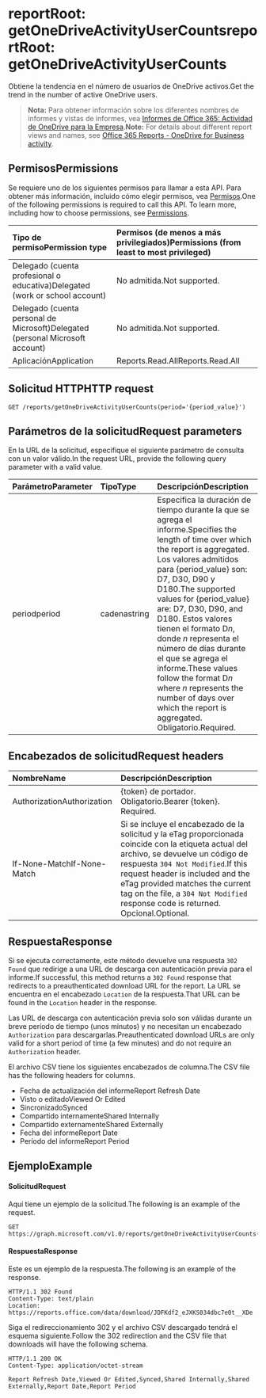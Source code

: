 # <a name="reportroot-getonedriveactivityusercounts"></a><span data-ttu-id="9ddb5-101">reportRoot: getOneDriveActivityUserCounts</span><span class="sxs-lookup"><span data-stu-id="9ddb5-101">reportRoot: getOneDriveActivityUserCounts</span></span>

<span data-ttu-id="9ddb5-102">Obtiene la tendencia en el número de usuarios de OneDrive activos.</span><span class="sxs-lookup"><span data-stu-id="9ddb5-102">Get the trend in the number of active OneDrive users.</span></span>

> <span data-ttu-id="9ddb5-103">**Nota:** Para obtener información sobre los diferentes nombres de informes y vistas de informes, vea [Informes de Office 365: Actividad de OneDrive para la Empresa](https://support.office.com/client/OneDrive-for-Business-user-activity-8bbe4bf8-221b-46d6-99a5-2fb3c8ef9353).</span><span class="sxs-lookup"><span data-stu-id="9ddb5-103">**Note:** For details about different report views and names, see [Office 365 Reports - OneDrive for Business activity](https://support.office.com/client/OneDrive-for-Business-user-activity-8bbe4bf8-221b-46d6-99a5-2fb3c8ef9353).</span></span>

## <a name="permissions"></a><span data-ttu-id="9ddb5-104">Permisos</span><span class="sxs-lookup"><span data-stu-id="9ddb5-104">Permissions</span></span>

<span data-ttu-id="9ddb5-p101">Se requiere uno de los siguientes permisos para llamar a esta API. Para obtener más información, incluido cómo elegir permisos, vea [Permisos](../../../concepts/permissions_reference.md).</span><span class="sxs-lookup"><span data-stu-id="9ddb5-p101">One of the following permissions is required to call this API. To learn more, including how to choose permissions, see [Permissions](../../../concepts/permissions_reference.md).</span></span>

| <span data-ttu-id="9ddb5-107">Tipo de permiso</span><span class="sxs-lookup"><span data-stu-id="9ddb5-107">Permission type</span></span>                        | <span data-ttu-id="9ddb5-108">Permisos (de menos a más privilegiados)</span><span class="sxs-lookup"><span data-stu-id="9ddb5-108">Permissions (from least to most privileged)</span></span> |
| :------------------------------------- | :--------------------------------------- |
| <span data-ttu-id="9ddb5-109">Delegado (cuenta profesional o educativa)</span><span class="sxs-lookup"><span data-stu-id="9ddb5-109">Delegated (work or school account)</span></span>     | <span data-ttu-id="9ddb5-110">No admitida.</span><span class="sxs-lookup"><span data-stu-id="9ddb5-110">Not supported.</span></span>                           |
| <span data-ttu-id="9ddb5-111">Delegado (cuenta personal de Microsoft)</span><span class="sxs-lookup"><span data-stu-id="9ddb5-111">Delegated (personal Microsoft account)</span></span> | <span data-ttu-id="9ddb5-112">No admitida.</span><span class="sxs-lookup"><span data-stu-id="9ddb5-112">Not supported.</span></span>                           |
| <span data-ttu-id="9ddb5-113">Aplicación</span><span class="sxs-lookup"><span data-stu-id="9ddb5-113">Application</span></span>                            | <span data-ttu-id="9ddb5-114">Reports.Read.All</span><span class="sxs-lookup"><span data-stu-id="9ddb5-114">Reports.Read.All</span></span>                         |

## <a name="http-request"></a><span data-ttu-id="9ddb5-115">Solicitud HTTP</span><span class="sxs-lookup"><span data-stu-id="9ddb5-115">HTTP request</span></span>

<!-- { "blockType": "ignored" } --> 

```http
GET /reports/getOneDriveActivityUserCounts(period='{period_value}')
```

## <a name="request-parameters"></a><span data-ttu-id="9ddb5-116">Parámetros de la solicitud</span><span class="sxs-lookup"><span data-stu-id="9ddb5-116">Request parameters</span></span>

<span data-ttu-id="9ddb5-117">En la URL de la solicitud, especifique el siguiente parámetro de consulta con un valor válido.</span><span class="sxs-lookup"><span data-stu-id="9ddb5-117">In the request URL, provide the following query parameter with a valid value.</span></span>

| <span data-ttu-id="9ddb5-118">Parámetro</span><span class="sxs-lookup"><span data-stu-id="9ddb5-118">Parameter</span></span> | <span data-ttu-id="9ddb5-119">Tipo</span><span class="sxs-lookup"><span data-stu-id="9ddb5-119">Type</span></span>   | <span data-ttu-id="9ddb5-120">Descripción</span><span class="sxs-lookup"><span data-stu-id="9ddb5-120">Description</span></span>                              |
| :-------- | :----- | :--------------------------------------- |
| <span data-ttu-id="9ddb5-121">period</span><span class="sxs-lookup"><span data-stu-id="9ddb5-121">period</span></span>    | <span data-ttu-id="9ddb5-122">cadena</span><span class="sxs-lookup"><span data-stu-id="9ddb5-122">string</span></span> | <span data-ttu-id="9ddb5-123">Especifica la duración de tiempo durante la que se agrega el informe.</span><span class="sxs-lookup"><span data-stu-id="9ddb5-123">Specifies the length of time over which the report is aggregated.</span></span> <span data-ttu-id="9ddb5-124">Los valores admitidos para {period_value} son: D7, D30, D90 y D180.</span><span class="sxs-lookup"><span data-stu-id="9ddb5-124">The supported values for {period_value} are: D7, D30, D90, and D180.</span></span> <span data-ttu-id="9ddb5-125">Estos valores tienen el formato D*n*, donde *n* representa el número de días durante el que se agrega el informe.</span><span class="sxs-lookup"><span data-stu-id="9ddb5-125">These values follow the format D*n* where *n* represents the number of days over which the report is aggregated.</span></span> <span data-ttu-id="9ddb5-126">Obligatorio.</span><span class="sxs-lookup"><span data-stu-id="9ddb5-126">Required.</span></span> |

## <a name="request-headers"></a><span data-ttu-id="9ddb5-127">Encabezados de solicitud</span><span class="sxs-lookup"><span data-stu-id="9ddb5-127">Request headers</span></span>

| <span data-ttu-id="9ddb5-128">Nombre</span><span class="sxs-lookup"><span data-stu-id="9ddb5-128">Name</span></span>          | <span data-ttu-id="9ddb5-129">Descripción</span><span class="sxs-lookup"><span data-stu-id="9ddb5-129">Description</span></span>                              |
| :------------ | :--------------------------------------- |
| <span data-ttu-id="9ddb5-130">Authorization</span><span class="sxs-lookup"><span data-stu-id="9ddb5-130">Authorization</span></span> | <span data-ttu-id="9ddb5-p103">{token} de portador. Obligatorio.</span><span class="sxs-lookup"><span data-stu-id="9ddb5-p103">Bearer {token}. Required.</span></span>                |
| <span data-ttu-id="9ddb5-133">If-None-Match</span><span class="sxs-lookup"><span data-stu-id="9ddb5-133">If-None-Match</span></span> | <span data-ttu-id="9ddb5-134">Si se incluye el encabezado de la solicitud y la eTag proporcionada coincide con la etiqueta actual del archivo, se devuelve un código de respuesta `304 Not Modified`.</span><span class="sxs-lookup"><span data-stu-id="9ddb5-134">If this request header is included and the eTag provided matches the current tag on the file, a `304 Not Modified` response code is returned.</span></span> <span data-ttu-id="9ddb5-135">Opcional.</span><span class="sxs-lookup"><span data-stu-id="9ddb5-135">Optional.</span></span> |

## <a name="response"></a><span data-ttu-id="9ddb5-136">Respuesta</span><span class="sxs-lookup"><span data-stu-id="9ddb5-136">Response</span></span>

<span data-ttu-id="9ddb5-137">Si se ejecuta correctamente, este método devuelve una respuesta `302 Found` que redirige a una URL de descarga con autenticación previa para el informe.</span><span class="sxs-lookup"><span data-stu-id="9ddb5-137">If successful, this method returns a `302 Found` response that redirects to a preauthenticated download URL for the report.</span></span> <span data-ttu-id="9ddb5-138">La URL se encuentra en el encabezado `Location` de la respuesta.</span><span class="sxs-lookup"><span data-stu-id="9ddb5-138">That URL can be found in the `Location` header in the response.</span></span>

<span data-ttu-id="9ddb5-139">Las URL de descarga con autenticación previa solo son válidas durante un breve período de tiempo (unos minutos) y no necesitan un encabezado `Authorization` para descargarlas.</span><span class="sxs-lookup"><span data-stu-id="9ddb5-139">Preauthenticated download URLs are only valid for a short period of time (a few minutes) and do not require an `Authorization` header.</span></span>

<span data-ttu-id="9ddb5-140">El archivo CSV tiene los siguientes encabezados de columna.</span><span class="sxs-lookup"><span data-stu-id="9ddb5-140">The CSV file has the following headers for columns.</span></span>

- <span data-ttu-id="9ddb5-141">Fecha de actualización del informe</span><span class="sxs-lookup"><span data-stu-id="9ddb5-141">Report Refresh Date</span></span>
- <span data-ttu-id="9ddb5-142">Visto o editado</span><span class="sxs-lookup"><span data-stu-id="9ddb5-142">Viewed Or Edited</span></span>
- <span data-ttu-id="9ddb5-143">Sincronizado</span><span class="sxs-lookup"><span data-stu-id="9ddb5-143">Synced</span></span>
- <span data-ttu-id="9ddb5-144">Compartido internamente</span><span class="sxs-lookup"><span data-stu-id="9ddb5-144">Shared Internally</span></span>
- <span data-ttu-id="9ddb5-145">Compartido externamente</span><span class="sxs-lookup"><span data-stu-id="9ddb5-145">Shared Externally</span></span>
- <span data-ttu-id="9ddb5-146">Fecha del informe</span><span class="sxs-lookup"><span data-stu-id="9ddb5-146">Report Date</span></span>
- <span data-ttu-id="9ddb5-147">Período del informe</span><span class="sxs-lookup"><span data-stu-id="9ddb5-147">Report Period</span></span>

## <a name="example"></a><span data-ttu-id="9ddb5-148">Ejemplo</span><span class="sxs-lookup"><span data-stu-id="9ddb5-148">Example</span></span>

#### <a name="request"></a><span data-ttu-id="9ddb5-149">Solicitud</span><span class="sxs-lookup"><span data-stu-id="9ddb5-149">Request</span></span>

<span data-ttu-id="9ddb5-150">Aquí tiene un ejemplo de la solicitud.</span><span class="sxs-lookup"><span data-stu-id="9ddb5-150">The following is an example of the request.</span></span>

<!-- {
  "blockType": "request",
  "name": "reportroot_getonedriveactivityusercounts"
}-->

```http
GET https://graph.microsoft.com/v1.0/reports/getOneDriveActivityUserCounts(period='D7')
```

#### <a name="response"></a><span data-ttu-id="9ddb5-151">Respuesta</span><span class="sxs-lookup"><span data-stu-id="9ddb5-151">Response</span></span>

<span data-ttu-id="9ddb5-152">Este es un ejemplo de la respuesta.</span><span class="sxs-lookup"><span data-stu-id="9ddb5-152">The following is an example of the response.</span></span>

<!-- { "blockType": "ignored" } --> 

```http
HTTP/1.1 302 Found
Content-Type: text/plain
Location: https://reports.office.com/data/download/JDFKdf2_eJXKS034dbc7e0t__XDe
```

<span data-ttu-id="9ddb5-153">Siga el redireccionamiento 302 y el archivo CSV descargado tendrá el esquema siguiente.</span><span class="sxs-lookup"><span data-stu-id="9ddb5-153">Follow the 302 redirection and the CSV file that downloads will have the following schema.</span></span>

<!-- {
  "blockType": "response",
  "truncated": true,
  "@odata.type": "stream"
} -->

```http
HTTP/1.1 200 OK
Content-Type: application/octet-stream

Report Refresh Date,Viewed Or Edited,Synced,Shared Internally,Shared Externally,Report Date,Report Period
```

